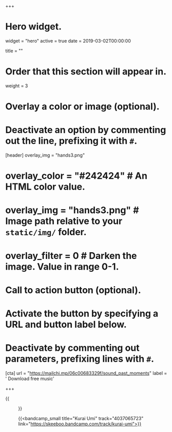 +++
# Hero widget.
widget = "hero"
active = true
date = 2019-03-02T00:00:00

title = ""

# Order that this section will appear in.
weight = 3

# Overlay a color or image (optional).
#   Deactivate an option by commenting out the line, prefixing it with `#`.
[header]
overlay_img = "hands3.png"
#  overlay_color = "#242424"  # An HTML color value.
#  overlay_img = "hands3.png"  # Image path relative to your `static/img/` folder.
#  overlay_filter = 0  # Darken the image. Value in range 0-1.

# Call to action button (optional).
#   Activate the button by specifying a URL and button label below.
#   Deactivate by commenting out parameters, prefixing lines with `#`.

[cta]
url = "https://mailchi.mp/06c00683329f/sound_past_moments"
label = '<i class="fas fa-envelope"></i> Download free music'

+++


{{<figure src="/img/covers/KuraiUmi.jpg" width="320" link="https://distrokid.com/hyperfollow/skeeboo/kurai-umi" target="_blank">}}

{{<bandcamp_small title="Kurai Umi" track="4037065723" link="https://skeeboo.bandcamp.com/track/kurai-umi">}}